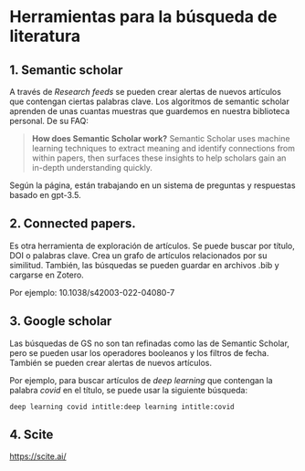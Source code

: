 # Herramientas para la búsqueda de literatura

## 1. Semantic scholar

A través de *Research feeds* se pueden crear alertas de nuevos artículos que contengan ciertas palabras clave. Los algoritmos de semantic scholar aprenden de unas cuantas muestras que guardemos en nuestra biblioteca personal. De su FAQ:

> **How does Semantic Scholar work?**
> Semantic Scholar uses machine learning techniques to extract meaning and identify connections from within papers, then surfaces these insights to help scholars gain an in-depth understanding quickly.

Según la página, están trabajando en un sistema de preguntas y respuestas basado en gpt-3.5.

## 2. Connected papers. 

Es otra herramienta de exploración de artículos. Se puede buscar por título, DOI o palabras clave. Crea un grafo de artículos relacionados por su similitud. También, las búsquedas se pueden guardar en archivos .bib y cargarse en Zotero.

Por ejemplo:
10.1038/s42003-022-04080-7

## 3. Google scholar

Las búsquedas de GS no son tan refinadas como las de Semantic Scholar, pero se pueden usar los operadores booleanos y los filtros de fecha. También se pueden crear alertas de nuevos artículos.

Por ejemplo, para buscar artículos de *deep learning* que contengan la palabra *covid* en el título, se puede usar la siguiente búsqueda:

```
deep learning covid intitle:deep learning intitle:covid
```
## 4. Scite

https://scite.ai/